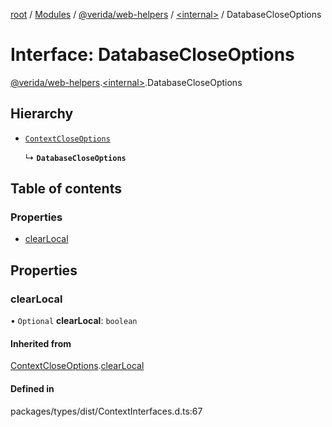 [root](../README.md) / [Modules](../modules.md) / [@verida/web-helpers](../modules/verida_web_helpers.md) / [<internal\>](../modules/verida_web_helpers._internal_.md) / DatabaseCloseOptions

# Interface: DatabaseCloseOptions

[@verida/web-helpers](../modules/verida_web_helpers.md).[<internal\>](../modules/verida_web_helpers._internal_.md).DatabaseCloseOptions

## Hierarchy

- [`ContextCloseOptions`](verida_web_helpers._internal_.ContextCloseOptions.md)

  ↳ **`DatabaseCloseOptions`**

## Table of contents

### Properties

- [clearLocal](verida_web_helpers._internal_.DatabaseCloseOptions.md#clearlocal)

## Properties

### clearLocal

• `Optional` **clearLocal**: `boolean`

#### Inherited from

[ContextCloseOptions](verida_web_helpers._internal_.ContextCloseOptions.md).[clearLocal](verida_web_helpers._internal_.ContextCloseOptions.md#clearlocal)

#### Defined in

packages/types/dist/ContextInterfaces.d.ts:67
